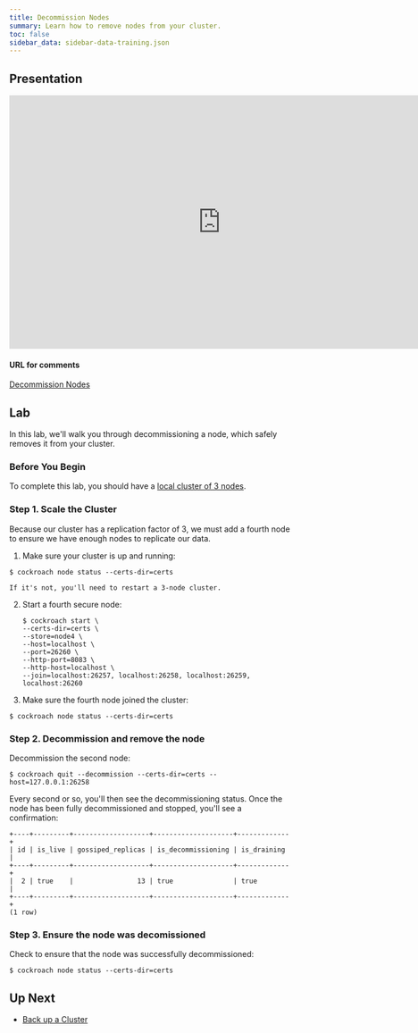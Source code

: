 ```yaml
---
title: Decommission Nodes
summary: Learn how to remove nodes from your cluster.
toc: false
sidebar_data: sidebar-data-training.json
---
```


<div id="toc"></div>

## Presentation

<iframe src="https://docs.google.com/presentation/d/e/2PACX-1vR0C9G-W0sNE1-SwziVHU7jJikwx50K-cDwy0kdFkADqSeu1po_nq8OM-IHyqngaeKtRiUNjKcZXZJL/embed?start=false&loop=false" frameborder="0" width="756" height="454" allowfullscreen="true" mozallowfullscreen="true" webkitallowfullscreen="true"></iframe>

#### URL for comments

[Decommission Nodes](https://docs.google.com/presentation/d/1beTO2-Ca7Wg1TDSHMU-J-tdEJJuwmaPIm6KGWufX7jw/edit)

## Lab

In this lab, we'll walk you through decommissioning a node, which safely removes it from your cluster.

### Before You Begin

To complete this lab, you should have a [local cluster of 3 nodes](3-node-local-secure-cluster.html).

### Step 1. Scale the Cluster

Because our cluster has a replication factor of 3, we must add a fourth node to ensure we have enough nodes to replicate our data.

1. Make sure your cluster is up and running:

~~~ shell
$ cockroach node status --certs-dir=certs
~~~

    If it's not, you'll need to restart a 3-node cluster.

2. Start a fourth secure node:
    
    ~~~ shell
    $ cockroach start \
    --certs-dir=certs \
    --store=node4 \
    --host=localhost \
    --port=26260 \
    --http-port=8083 \
    --http-host=localhost \
    --join=localhost:26257, localhost:26258, localhost:26259, localhost:26260
    ~~~

3. Make sure the fourth node joined the cluster:

~~~ shell
$ cockroach node status --certs-dir=certs
~~~

### Step 2. Decommission and remove the node

Decommission the second node:

~~~ shell
$ cockroach quit --decommission --certs-dir=certs --host=127.0.0.1:26258
~~~

Every second or so, you'll then see the decommissioning status. Once the node has been fully decommissioned and stopped, you'll see a confirmation:

~~~
+----+---------+-------------------+--------------------+-------------+
| id | is_live | gossiped_replicas | is_decommissioning | is_draining |
+----+---------+-------------------+--------------------+-------------+
|  2 | true    |                13 | true               | true        |
+----+---------+-------------------+--------------------+-------------+
(1 row)
~~~

### Step 3. Ensure the node was decomissioned

Check to ensure that the node was successfully decommissioned:

~~~ shell
$ cockroach node status --certs-dir=certs
~~~

## Up Next

- [Back up a Cluster](back-up-a-cluster.html)
